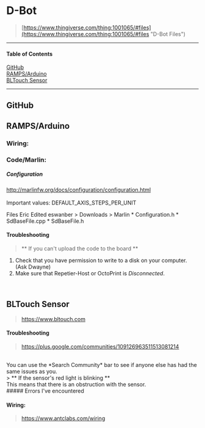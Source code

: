 # D-Bot

> [https://www.thingiverse.com/thing:1001065/#files](https://www.thingiverse.com/thing:1001065/#files "D-Bot Files")

___

#### Table of Contents  
[GitHub](<https://github.com/mavericksoftwareconsulting/3d/new/master/AMS#github>)  
[RAMPS/Arduino](<https://github.com/mavericksoftwareconsulting/3d/new/master/AMS#rampsarduino>)  
[BLTouch Sensor](<https://github.com/mavericksoftwareconsulting/3d/new/master/AMS#bltouch-sensor>)

---

## GitHub

## RAMPS/Arduino
### Wiring:

### Code/Marlin:
##### Configuration
<http://marlinfw.org/docs/configuration/configuration.html>
<br><br>
Important values:
  DEFAULT_AXIS_STEPS_PER_UNIT

  Files Eric Edited
  eswanber > Downloads > Marlin
    * Configuration.h
    * SdBaseFile.cpp
    * SdBaseFile.h

#### Troubleshooting
> ** If you can't upload the code to the board **
1. Check that you have permission to write to a disk on your computer. (Ask Dwayne)
2. Make sure that Repetier-Host or OctoPrint is *Disconnected*.
<br>

## BLTouch Sensor
><https://www.bltouch.com>

#### Troubleshooting
> <https://plus.google.com/communities/109126963511513081214>
<br>
You can use the *Search Community* bar to see if anyone else has had the same issues as you.

<br>
> ** If the sensor's red light is blinking ** <br>
	This means that there is an obstruction with the sensor.

<br>
##### Errors I've encountered

>

#### Wiring:
><https://www.antclabs.com/wiring>
